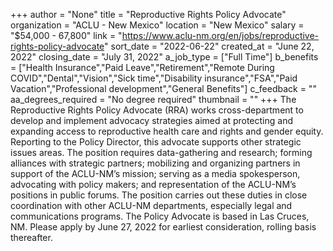 +++
author = "None"
title = "Reproductive Rights Policy Advocate"
organization = "ACLU - New Mexico"
location = "New Mexico"
salary = "$54,000 - 67,800"
link = "https://www.aclu-nm.org/en/jobs/reproductive-rights-policy-advocate"
sort_date = "2022-06-22"
created_at = "June 22, 2022"
closing_date = "July 31, 2022"
a_job_type = ["Full Time"]
b_benefits = ["Health Insurance","Paid Leave","Retirement","Remote During COVID","Dental","Vision","Sick time","Disability insurance","FSA","Paid Vacation","Professional development","General Benefits"]
c_feedback = ""
aa_degrees_required = "No degree required"
thumbnail = ""
+++
The Reproductive Rights Policy Advocate (RRA) works cross-department to develop and implement advocacy strategies aimed at protecting and expanding access to reproductive health care and rights and gender equity. Reporting to the Policy Director, this advocate supports other strategic issues areas. The position requires data-gathering and research; forming alliances with strategic partners; mobilizing and organizing partners in support of the ACLU-NM’s mission; serving as a media spokesperson, advocating with policy makers; and representation of the ACLU-NM’s positions in public forums. The position carries out these duties in close coordination with other ACLU-NM departments, especially legal and communications programs. The Policy Advocate is based in Las Cruces, NM. Please apply by June 27, 2022 for earliest consideration, rolling basis thereafter.